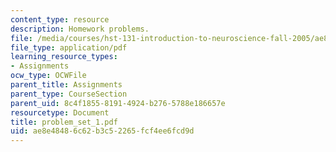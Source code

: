 ```yaml
---
content_type: resource
description: Homework problems.
file: /media/courses/hst-131-introduction-to-neuroscience-fall-2005/ae8e48486c62b3c52265fcf4ee6fcd9d_problem_set_1.pdf
file_type: application/pdf
learning_resource_types:
- Assignments
ocw_type: OCWFile
parent_title: Assignments
parent_type: CourseSection
parent_uid: 8c4f1855-8191-4924-b276-5788e186657e
resourcetype: Document
title: problem_set_1.pdf
uid: ae8e4848-6c62-b3c5-2265-fcf4ee6fcd9d
---
```

